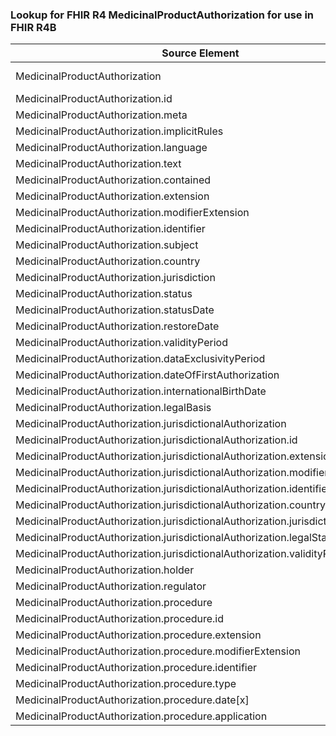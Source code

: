 ### Lookup for FHIR R4 MedicinalProductAuthorization for use in FHIR R4B

| Source Element | Usage | Target |
| -------------- | ----- | ------ |
| MedicinalProductAuthorization | UseExtension | http://hl7.org/fhir/4.0/StructureDefinition/extension-MedicinalProductAuthorization |
| MedicinalProductAuthorization.id | UseExtensionFromAncestor | - |
| MedicinalProductAuthorization.meta | UseExtensionFromAncestor | - |
| MedicinalProductAuthorization.implicitRules | UseExtensionFromAncestor | - |
| MedicinalProductAuthorization.language | UseExtensionFromAncestor | - |
| MedicinalProductAuthorization.text | UseExtensionFromAncestor | - |
| MedicinalProductAuthorization.contained | UseExtensionFromAncestor | - |
| MedicinalProductAuthorization.extension | UseExtensionFromAncestor | - |
| MedicinalProductAuthorization.modifierExtension | UseExtensionFromAncestor | - |
| MedicinalProductAuthorization.identifier | UseExtensionFromAncestor | - |
| MedicinalProductAuthorization.subject | UseExtensionFromAncestor | - |
| MedicinalProductAuthorization.country | UseExtensionFromAncestor | - |
| MedicinalProductAuthorization.jurisdiction | UseExtensionFromAncestor | - |
| MedicinalProductAuthorization.status | UseExtensionFromAncestor | - |
| MedicinalProductAuthorization.statusDate | UseExtensionFromAncestor | - |
| MedicinalProductAuthorization.restoreDate | UseExtensionFromAncestor | - |
| MedicinalProductAuthorization.validityPeriod | UseExtensionFromAncestor | - |
| MedicinalProductAuthorization.dataExclusivityPeriod | UseExtensionFromAncestor | - |
| MedicinalProductAuthorization.dateOfFirstAuthorization | UseExtensionFromAncestor | - |
| MedicinalProductAuthorization.internationalBirthDate | UseExtensionFromAncestor | - |
| MedicinalProductAuthorization.legalBasis | UseExtensionFromAncestor | - |
| MedicinalProductAuthorization.jurisdictionalAuthorization | UseExtensionFromAncestor | - |
| MedicinalProductAuthorization.jurisdictionalAuthorization.id | UseExtensionFromAncestor | - |
| MedicinalProductAuthorization.jurisdictionalAuthorization.extension | UseExtensionFromAncestor | - |
| MedicinalProductAuthorization.jurisdictionalAuthorization.modifierExtension | UseExtensionFromAncestor | - |
| MedicinalProductAuthorization.jurisdictionalAuthorization.identifier | UseExtensionFromAncestor | - |
| MedicinalProductAuthorization.jurisdictionalAuthorization.country | UseExtensionFromAncestor | - |
| MedicinalProductAuthorization.jurisdictionalAuthorization.jurisdiction | UseExtensionFromAncestor | - |
| MedicinalProductAuthorization.jurisdictionalAuthorization.legalStatusOfSupply | UseExtensionFromAncestor | - |
| MedicinalProductAuthorization.jurisdictionalAuthorization.validityPeriod | UseExtensionFromAncestor | - |
| MedicinalProductAuthorization.holder | UseExtensionFromAncestor | - |
| MedicinalProductAuthorization.regulator | UseExtensionFromAncestor | - |
| MedicinalProductAuthorization.procedure | UseExtensionFromAncestor | - |
| MedicinalProductAuthorization.procedure.id | UseExtensionFromAncestor | - |
| MedicinalProductAuthorization.procedure.extension | UseExtensionFromAncestor | - |
| MedicinalProductAuthorization.procedure.modifierExtension | UseExtensionFromAncestor | - |
| MedicinalProductAuthorization.procedure.identifier | UseExtensionFromAncestor | - |
| MedicinalProductAuthorization.procedure.type | UseExtensionFromAncestor | - |
| MedicinalProductAuthorization.procedure.date[x] | UseExtensionFromAncestor | - |
| MedicinalProductAuthorization.procedure.application | UseExtensionFromAncestor | - |
